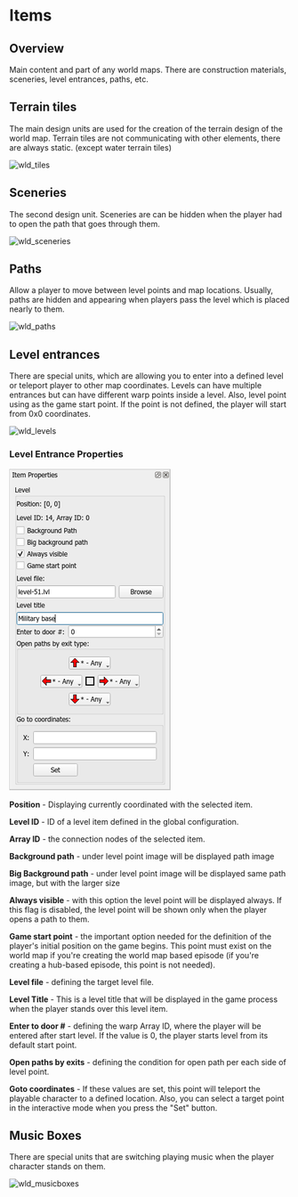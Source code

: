 # Items
## Overview
Main content and part of any world maps. There are construction materials, sceneries, level entrances, paths, etc.
## Terrain tiles
The main design units are used for the creation of the terrain design of the world map. Terrain tiles are not communicating with other elements, there are always static. (except water terrain tiles)

![wld_tiles](../screenshots/WorldEditing/Items/wld_tiles.png ":no-zoom")

## Sceneries
The second design unit. Sceneries are can be hidden when the player had to open the path that goes through them.

![wld_sceneries](../screenshots/WorldEditing/Items/wld_sceneries.png ":no-zoom")

## Paths
Allow a player to move between level points and map locations. Usually, paths are hidden and appearing when players pass the level which is placed nearly to them.

![wld_paths](../screenshots/WorldEditing/Items/wld_paths.png ":no-zoom")


## Level entrances
There are special units, which are allowing you to enter into a defined level or teleport player to other map coordinates. Levels can have multiple entrances but can have different warp points inside a level. Also, level point using as the game start point. If the point is not defined, the player will start from 0x0 coordinates.

![wld_levels](../screenshots/WorldEditing/Items/wld_levels.png ":no-zoom")

### Level Entrance Properties
![wld_levels](../screenshots/WorldEditing/LevelItemProps.png)


**Position** - Displaying currently coordinated with the selected item.

**Level ID** - ID of a level item defined in the global configuration.

**Array ID** - the connection nodes of the selected item.

**Background path** - under level point image will be displayed path image

**Big Background path** - under level point image will be displayed same path image, but with the larger size

**Always visible** - with this option the level point will be displayed always. If this flag is disabled, the level point will be shown only when the player opens a path to them.

**Game start point** - the important option needed for the definition of the player's initial position on the game begins. This point must exist on the world map if you're creating the world map based episode (if you're creating a hub-based episode, this point is not needed).

**Level file** - defining the target level file.

**Level Title** - This is a level title that will be displayed in the game process when the player stands over this level item.

**Enter to door #** - defining the warp Array ID, where the player will be entered after start level. If the value is 0, the player starts level from its default start point.

**Open paths by exits** - defining the <span class="ref_result">condition for open path per each side of level point.</span>

**Goto coordinates** - If these values are set, this point will teleport the playable character to a defined location. Also, you can select a target point in the interactive mode when you press the "Set" button.

## Music Boxes
There are special units that are switching playing music when the player character stands on them.

![wld_musicboxes](../screenshots/WorldEditing/Items/wld_musicboxes.png ":no-zoom")

